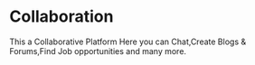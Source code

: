 # Collaboration
This a Collaborative Platform
Here you can Chat,Create Blogs & Forums,Find Job opportunities and many more.

